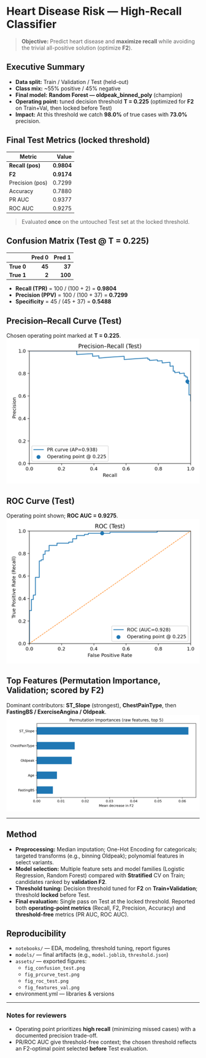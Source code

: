# Heart Disease Risk — High-Recall Classifier

> **Objective:** Predict heart disease and **maximize recall** while avoiding the trivial all-positive solution (optimize **F2**).

## Executive Summary
- **Data split:** Train / Validation / Test (held-out)
- **Class mix:** ~55% positive / 45% negative
- **Final model:** **Random Forest — oldpeak_binned_poly** (champion)  
- **Operating point:** tuned decision threshold **T = 0.225** (optimized for **F2** on Train+Val, then locked before Test)
- **Impact:** At this threshold we catch **98.0%** of true cases with **73.0%** precision.

## Final Test Metrics (locked threshold)
| Metric | Value |
|---|---:|
| **Recall (pos)** | **0.9804** |
| **F2** | **0.9174** |
| Precision (pos) | 0.7299 |
| Accuracy | 0.7880 |
| PR AUC | 0.9377 |
| ROC AUC | 0.9275 |

> Evaluated **once** on the untouched Test set at the locked threshold.

## Confusion Matrix (Test @ T = 0.225)
|            | Pred 0 | Pred 1 |
|---|---:|---:|
| **True 0** | **45** | **37** |
| **True 1** | **2**  | **100** |

- **Recall (TPR)** = 100 / (100 + 2) = **0.9804**  
- **Precision (PPV)** = 100 / (100 + 37) = **0.7299**  
- **Specificity** = 45 / (45 + 37) = **0.5488**

## Precision–Recall Curve (Test)
Chosen operating point marked at **T = 0.225**.  
<img src="assets/fig_prcurve_test.png" width="620">

## ROC Curve (Test)
Operating point shown; **ROC AUC = 0.9275**.  
<img src="assets/fig_roc_test.png" width="620">

## Top Features (Permutation Importance, Validation; scored by F2)
Dominant contributors: **ST_Slope** (strongest), **ChestPainType**, then **FastingBS / ExerciseAngina / Oldpeak**.  
![](assets/fig_features_val.png)

---

## Method
- **Preprocessing:** Median imputation; One-Hot Encoding for categoricals; targeted transforms (e.g., binning Oldpeak); polynomial features in select variants.
- **Model selection:** Multiple feature sets and model families (Logistic Regression, Random Forest) compared with **Stratified** CV on Train; candidates ranked by **validation F2**.
- **Threshold tuning:** Decision threshold tuned for **F2** on **Train+Validation**; threshold **locked** before Test.
- **Final evaluation:** Single pass on Test at the locked threshold. Reported both **operating-point metrics** (Recall, F2, Precision, Accuracy) and **threshold-free** metrics (PR AUC, ROC AUC).

## Reproducibility
- `notebooks/` — EDA, modeling, threshold tuning, report figures  
- `models/` — final artifacts (e.g., `model.joblib`, `threshold.json`)  
- `assets/` — exported figures:
  - `fig_confusion_test.png`
  - `fig_prcurve_test.png`
  - `fig_roc_test.png`
  - `fig_features_val.png`
- environment.yml — libraries & versions

---

### Notes for reviewers
- Operating point prioritizes **high recall** (minimizing missed cases) with a documented precision trade-off.
- PR/ROC AUC give threshold-free context; the chosen threshold reflects an F2-optimal point selected **before** Test evaluation.
